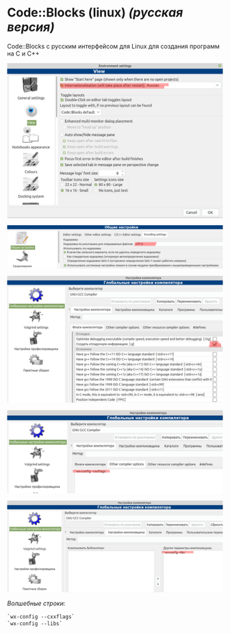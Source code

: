 # Code::Blocks (linux) _(русская версия)_
Code::Blocks с русским интерфейсом для Linux
для создания программ на С и С++

![screenshot](screenshot1.png)

![screenshot](screenshot2.png)

![screenshot](screenshot3.png)

![screenshot](screenshot4.png)

![screenshot](screenshot5.png)

*Волшебные строки:*
```
`wx-config --cxxflags`
`wx-config --libs`
```